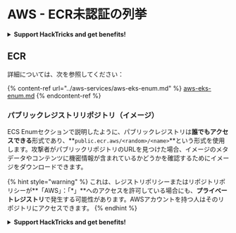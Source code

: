 # AWS - ECR未認証の列挙

<details>

<summary><strong>Support HackTricks and get benefits!</strong></summary>

* HackTricksを広告するためには、[**SUBSCRIPTION PLANS**](https://github.com/sponsors/carlospolop)をチェックしてください。PEASSの最新バージョンを入手したり、HackTricksをPDFでダウンロードしたりすることもできます。
* [**公式のPEASS＆HackTricksグッズ**](https://peass.creator-spring.com)を手に入れましょう。
* [**The PEASS Family**](https://opensea.io/collection/the-peass-family)を見つけて、独占的な[**NFT**](https://opensea.io/collection/the-peass-family)のコレクションを発見しましょう。
* 💬 [**Discordグループ**](https://discord.gg/hRep4RUj7f)または[**Telegramグループ**](https://t.me/peass)に参加するか、**Twitter**で私をフォローしてください🐦 [**@carlospolopm**](https://twitter.com/carlospolopm)**.**
* ハッキングのトリックを共有するために、[**HackTricks**](https://github.com/carlospolop/hacktricks)と[**HackTricks Cloud**](https://github.com/carlospolop/hacktricks-cloud)のGitHubリポジトリにPRを提出してください。

</details>

## ECR

詳細については、次を参照してください：

{% content-ref url="../aws-services/aws-eks-enum.md" %}
[aws-eks-enum.md](../aws-services/aws-eks-enum.md)
{% endcontent-ref %}

### パブリックレジストリリポジトリ（イメージ）

ECS Enumセクションで説明したように、パブリックレジストリは**誰でもアクセスできる**形式であり、**`public.ecr.aws/<random>/<name>`**という形式を使用します。攻撃者がパブリックリポジトリのURLを見つけた場合、イメージのメタデータやコンテンツに機密情報が含まれているかどうかを確認するためにイメージをダウンロードできます。

{% hint style="warning" %}
これは、レジストリポリシーまたはリポジトリポリシーが**「AWS」：「*」**へのアクセスを許可している場合にも、**プライベートレジストリ**で発生する可能性があります。AWSアカウントを持つ人はそのリポジトリにアクセスできます。
{% endhint %}

<details>

<summary><strong>Support HackTricks and get benefits!</strong></summary>

* HackTricksを広告するためには、[**SUBSCRIPTION PLANS**](https://github.com/sponsors/carlospolop)をチェックしてください。PEASSの最新バージョンを入手したり、HackTricksをPDFでダウンロードしたりすることもできます。
* [**公式のPEASS＆HackTricksグッズ**](https://peass.creator-spring.com)を手に入れましょう。
* [**The PEASS Family**](https://opensea.io/collection/the-peass-family)を見つけて、独占的な[**NFT**](https://opensea.io/collection/the-peass-family)のコレクションを発見しましょう。
* 💬 [**Discordグループ**](https://discord.gg/hRep4RUj7f)または[**Telegramグループ**](https://t.me/peass)に参加するか、**Twitter**で私をフォローしてください🐦 [**@carlospolopm**](https://twitter.com/carlospolopm)**.**
* ハッキングのトリックを共有するために、[**HackTricks**](https://github.com/carlospolop/hacktricks)と[**HackTricks Cloud**](https://github.com/carlospolop/hacktricks-cloud)のGitHubリポジトリにPRを提出してください。

</details>
